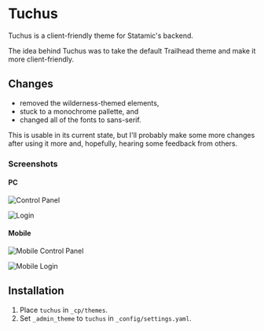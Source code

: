 # Tuchus
Tuchus is a client-friendly theme for Statamic's backend.

The idea behind Tuchus was to take the default Trailhead theme and make it more client-friendly.

## Changes
* removed the wilderness-themed elements,
* stuck to a monochrome pallette, and 
* changed all of the fonts to sans-serif.

This is usable in its current state, but I'll probably make some more changes after using it more and, hopefully, hearing some feedback from others.

### Screenshots
#### PC
![Control Panel](https://raw.github.com/curtisblackwell/tuchus/raw/master/screenshots/control-panel.png)

![Login](https://raw.github.com/curtisblackwell/tuchus/raw/master/screenshots/login.png)

#### Mobile
![Mobile Control Panel](https://raw.github.com/curtisblackwell/tuchus/raw/master/screenshots/mobile-control-panel.png)

![Mobile Login](https://raw.github.com/curtisblackwell/tuchus/raw/master/screenshots/mobile-login.png)

## Installation
1. Place `tuchus` in `_cp/themes`.
2. Set `_admin_theme` to `tuchus` in `_config/settings.yaml`.